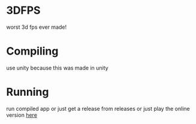 # 3DFPS
worst 3d fps ever made!
# Compiling
use unity because this was made in unity
# Running
run compiled app or just get a release from releases or just play the online version [here](https://hdfsyu.itch.io/3dfps)
